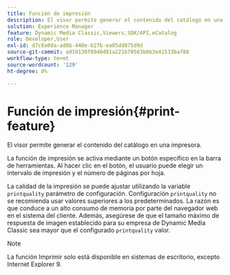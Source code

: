 ```yaml
---
title: Función de impresión
description: El visor permite generar el contenido del catálogo en una impresora.
solution: Experience Manager
feature: Dynamic Media Classic,Viewers,SDK/API,eCatalog
role: Developer,User
exl-id: d7c8a0da-ad8b-440e-b27b-ea85dd975d9d
source-git-commit: a919130f0940d81a221b79563b6b3e41533ba788
workflow-type: tm+mt
source-wordcount: '129'
ht-degree: 0%

---
```


# Función de impresión{#print-feature}

El visor permite generar el contenido del catálogo en una impresora.

La función de impresión se activa mediante un botón específico en la barra de herramientas. Al hacer clic en el botón, el usuario puede elegir un intervalo de impresión y el número de páginas por hoja.

La calidad de la impresión se puede ajustar utilizando la variable `printquality` parámetro de configuración. Configuración `printquality` no se recomienda usar valores superiores a los predeterminados. La razón es que conduce a un alto consumo de memoria por parte del navegador web en el sistema del cliente. Además, asegúrese de que el tamaño máximo de respuesta de imagen establecido para su empresa de Dynamic Media Classic sea mayor que el configurado `printquality` valor.

>[!NOTE]
>
>La función Imprimir solo está disponible en sistemas de escritorio, excepto Internet Explorer 9.
